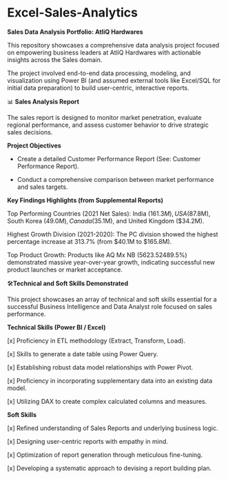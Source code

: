 # Excel-Sales-Analytics

**Sales Data Analysis Portfolio: AtliQ Hardwares**

This repository showcases a comprehensive data analysis project focused on empowering business leaders at AtliQ Hardwares with actionable insights across the Sales domain.

The project involved end-to-end data processing, modeling, and visualization using Power BI (and assumed external tools like Excel/SQL for initial data preparation) to build user-centric, interactive reports.

📊 **Sales Analysis Report**

The sales report is designed to monitor market penetration, evaluate regional performance, and assess customer behavior to drive strategic sales decisions.

**Project Objectives**

- Create a detailed Customer Performance Report (See: Customer Performance Report).

- Conduct a comprehensive comparison between market performance and sales targets.


**Key Findings Highlights (from Supplemental Reports)**

Top Performing Countries (2021 Net Sales): India ($161.3M), USA ($87.8M), South Korea ($49.0M), Canada ($35.1M), and United Kingdom ($34.2M).

Highest Growth Division (2021-2020): The PC division showed the highest percentage increase at 313.7% (from $40.1M to $165.8M).

Top Product Growth: Products like AQ Mx NB ($5623.5%) and AQ Smash 2 ($2489.5%) demonstrated massive year-over-year growth, indicating successful new product launches or market acceptance.


🛠️**Technical and Soft Skills Demonstrated**

This project showcases an array of technical and soft skills essential for a successful Business Intelligence and Data Analyst role focused on sales performance.

**Technical Skills (Power BI / Excel)**

[x] Proficiency in ETL methodology (Extract, Transform, Load).

[x] Skills to generate a date table using Power Query.

[x] Establishing robust data model relationships with Power Pivot.

[x] Proficiency in incorporating supplementary data into an existing data model.

[x] Utilizing DAX to create complex calculated columns and measures.

**Soft Skills**

[x] Refined understanding of Sales Reports and underlying business logic.

[x] Designing user-centric reports with empathy in mind.

[x] Optimization of report generation through meticulous fine-tuning.

[x] Developing a systematic approach to devising a report building plan.
